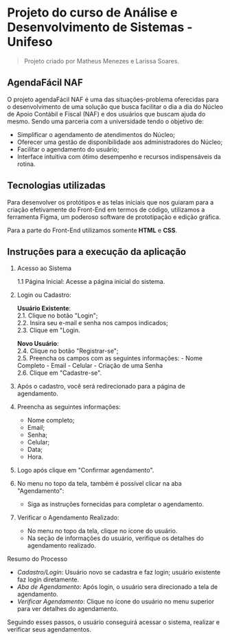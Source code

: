 # Projeto do curso de Análise e Desenvolvimento de Sistemas - Unifeso

> Projeto criado por Matheus Menezes e Larissa Soares.

## AgendaFácil NAF

O projeto agendaFácil NAF é uma das situações-problema oferecidas para o desenvolvimento de uma solução que busca facilitar o dia a dia do Núcleo de Apoio Contábil e Fiscal (NAF) e dos usuários que buscam ajuda do mesmo. Sendo uma parceria com a universidade tendo o objetivo de:

- Simplificar o agendamento de atendimentos do Núcleo;
- Oferecer uma gestão de disponibilidade aos administradores do Núcleo;
- Facilitar o agendamento do usuário;
- Interface intuitiva com ótimo desempenho e recursos indispensáveis da rotina.

## Tecnologias utilizadas

Para desenvolver os protótipos e as telas iniciais que nos guiaram para a criação efetivamente do Front-End em termos de código, utilizamos a ferramenta Figma, um poderoso software de prototipação e edição gráfica.

Para a parte do Front-End utilizamos somente **HTML** e **CSS**.

## Instruções para a execução da aplicação

1. Acesso ao Sistema  

   1.1 Página Inicial: Acesse a página inicial do sistema.

2. Login ou Cadastro:

   **Usuário Existente**:  
   2.1. Clique no botão "Login";  
   2.2. Insira seu e-mail e senha nos campos indicados;  
   2.3. Clique em "Login.  

   **Novo Usuário**:  
   2.4. Clique no botão "Registrar-se";  
   2.5. Preencha os campos com as seguintes informações: - Nome Completo - Email - Celular - Criação de uma Senha  
   2.6. Clique em "Cadastre-se".  

3. Após o cadastro, você será redirecionado para a página de agendamento.
 
4. Preencha as seguintes informações:
   - Nome completo;
   - Email;
   - Senha;
   - Celular;
   - Data;
   - Hora. 
5. Logo após clique em "Confirmar agendamento".

6. No menu no topo da tela, também é possível clicar na aba "Agendamento":
   - Siga as instruções fornecidas para completar o agendamento.


7. Verificar o Agendamento Realizado:
   - No menu no topo da tela, clique no ícone do usuário.
   - Na seção de informações do usuário, verifique os detalhes do agendamento realizado.  

Resumo do Processo

- _Cadastro/Login_: Usuário novo se cadastra e faz login; usuário existente faz login diretamente.
- _Aba de Agendamento_: Após login, o usuário sera direcionado a tela de agendamento.
- _Verificar Agendamento_: Clique no ícone do usuário no menu superior para ver detalhes do agendamento.

Seguindo esses passos, o usuário conseguirá acessar o sistema, realizar e verificar seus agendamentos.
